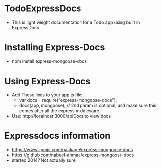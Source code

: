 # TodoExpressDocs
- This is light weight documentation for a Todo app using built in ExpressDocs

# Installing Express-Docs
- npm install express-mongoose-docs

# Using Express-Docs
- Add These lines to your app.js file:
	- var docs = require("express-mongoose-docs");
	- docs(app, mongoose); // 2nd param is optional, and make sure this comes after all the express middleware.
- Use: http://localhost:3000/apiDocs to view docs

# Expressdocs information
- https://www.npmjs.com/package/express-mongoose-docs
- https://github.com/nabeel-ahmad/express-mongoose-docs
- started 2014? Not actually sure
